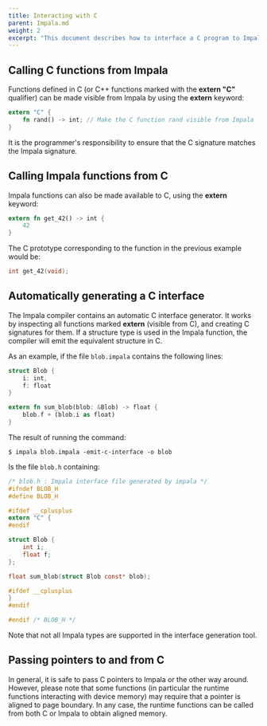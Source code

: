 ```yaml
---
title: Interacting with C
parent: Impala.md
weight: 2
excerpt: "This document describes how to interface a C program to Impala and vice-versa."
---
```


## Calling C functions from Impala

Functions defined in C (or C++ functions marked with the **extern "C"** qualifier) can be made visible from Impala by using the **extern** keyword:

```rust
extern "C" {
    fn rand() -> int; // Make the C function rand visible from Impala
}
```

It is the programmer's responsibility to ensure that the C signature matches the Impala signature.

## Calling Impala functions from C

Impala functions can also be made available to C, using the **extern** keyword:

```rust
extern fn get_42() -> int {
    42
}
```

The C prototype corresponding to the function in the previous example would be:

```C
int get_42(void);
```

## Automatically generating a C interface

The Impala compiler contains an automatic C interface generator.
It works by inspecting all functions marked **extern** (visible from C), and creating C signatures for them.
If a structure type is used in the Impala function, the compiler will emit the equivalent structure in C.

As an example, if the file `blob.impala` contains the following lines:

```rust
struct Blob {
    i: int,
    f: float
}

extern fn sum_blob(blob: &Blob) -> float {
    blob.f + (blob.i as float)
}
```

The result of running the command:

```shell
$ impala blob.impala -emit-c-interface -o blob
```

Is the file `blob.h` containing:

```C
/* blob.h : Impala interface file generated by impala */
#ifndef BLOB_H
#define BLOB_H

#ifdef __cplusplus
extern "C" {
#endif

struct Blob {
    int i;
    float f;
};

float sum_blob(struct Blob const* blob);

#ifdef __cplusplus
}
#endif

#endif /* BLOB_H */
```

Note that not all Impala types are supported in the interface generation tool.

## Passing pointers to and from C

In general, it is safe to pass C pointers to Impala or the other way around.
However, please note that some functions (in particular the runtime functions interacting with device memory) may require that a pointer is aligned to page boundary.
In any case, the runtime functions can be called from both C or Impala to obtain aligned memory.
